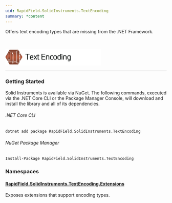 ```yaml
---
uid: RapidField.SolidInstruments.TextEncoding
summary: *content
---
```


<!--
Copyright (c) RapidField LLC. Licensed under the MIT License. See LICENSE.txt in the project root for license information.
-->

Offers text encoding types that are missing from the .NET Framework.

<br />

![Text Encoding label](../images/Label.TextEncoding.300w.png)
- - -

### Getting Started

Solid Instruments is available via NuGet. The following commands, executed via the .NET Core CLI or the Package Manager Console, will download and install the library and all of its dependencies.

###### .NET Core CLI

```shell
dotnet add package RapidField.SolidInstruments.TextEncoding
```

###### NuGet Package Manager

```shell
Install-Package RapidField.SolidInstruments.TextEncoding
```

### Namespaces

#### [RapidField.SolidInstruments.TextEncoding.Extensions](RapidField.SolidInstruments.TextEncoding.Extensions.html)

<section>
Exposes extensions that support encoding types.
</section>